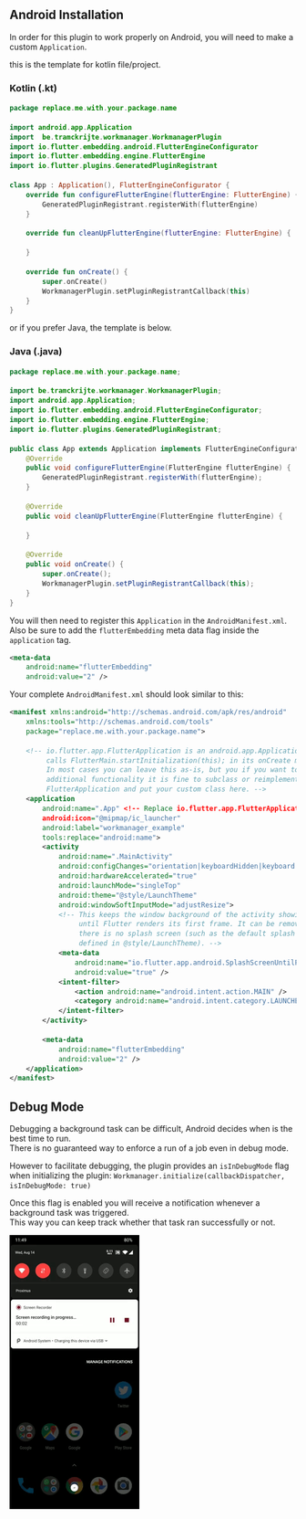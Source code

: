 ## Android Installation

In order for this plugin to work properly on Android, you will need to make a custom `Application`.  

this is the template for kotlin file/project.

### Kotlin (.kt)

```kotlin
package replace.me.with.your.package.name

import android.app.Application
import  be.tramckrijte.workmanager.WorkmanagerPlugin
import io.flutter.embedding.android.FlutterEngineConfigurator
import io.flutter.embedding.engine.FlutterEngine
import io.flutter.plugins.GeneratedPluginRegistrant

class App : Application(), FlutterEngineConfigurator {
    override fun configureFlutterEngine(flutterEngine: FlutterEngine) {
        GeneratedPluginRegistrant.registerWith(flutterEngine)
    }

    override fun cleanUpFlutterEngine(flutterEngine: FlutterEngine) {

    }

    override fun onCreate() {
        super.onCreate()
        WorkmanagerPlugin.setPluginRegistrantCallback(this)
    }
}
```

or if you prefer Java, the template is below.
### Java (.java)

```java
package replace.me.with.your.package.name;

import be.tramckrijte.workmanager.WorkmanagerPlugin;
import android.app.Application;
import io.flutter.embedding.android.FlutterEngineConfigurator;
import io.flutter.embedding.engine.FlutterEngine;
import io.flutter.plugins.GeneratedPluginRegistrant;

public class App extends Application implements FlutterEngineConfigurator {
    @Override
    public void configureFlutterEngine(FlutterEngine flutterEngine) {
        GeneratedPluginRegistrant.registerWith(flutterEngine);
    }

    @Override
    public void cleanUpFlutterEngine(FlutterEngine flutterEngine) {

    }

    @Override
    public void onCreate() {
        super.onCreate();
        WorkmanagerPlugin.setPluginRegistrantCallback(this);
    }
}
```

You will then need to register this `Application` in the `AndroidManifest.xml`.  
Also be sure to add the `flutterEmbedding` meta data flag inside the `application` tag.  

```xml
<meta-data
    android:name="flutterEmbedding"
    android:value="2" />
```  

Your complete `AndroidManifest.xml` should look similar to this:  

```xml
<manifest xmlns:android="http://schemas.android.com/apk/res/android"
    xmlns:tools="http://schemas.android.com/tools"
    package="replace.me.with.your.package.name">

    <!-- io.flutter.app.FlutterApplication is an android.app.Application that
         calls FlutterMain.startInitialization(this); in its onCreate method.
         In most cases you can leave this as-is, but you if you want to provide
         additional functionality it is fine to subclass or reimplement
         FlutterApplication and put your custom class here. -->
    <application
        android:name=".App" <!-- Replace io.flutter.app.FlutterApplication with .App -->
        android:icon="@mipmap/ic_launcher"
        android:label="workmanager_example"
        tools:replace="android:name">
        <activity
            android:name=".MainActivity"
            android:configChanges="orientation|keyboardHidden|keyboard|screenSize|locale|layoutDirection|fontScale|screenLayout|density|uiMode"
            android:hardwareAccelerated="true"
            android:launchMode="singleTop"
            android:theme="@style/LaunchTheme"
            android:windowSoftInputMode="adjustResize">
            <!-- This keeps the window background of the activity showing
                 until Flutter renders its first frame. It can be removed if
                 there is no splash screen (such as the default splash screen
                 defined in @style/LaunchTheme). -->
            <meta-data
                android:name="io.flutter.app.android.SplashScreenUntilFirstFrame"
                android:value="true" />
            <intent-filter>
                <action android:name="android.intent.action.MAIN" />
                <category android:name="android.intent.category.LAUNCHER" />
            </intent-filter>
        </activity>

        <meta-data
            android:name="flutterEmbedding"
            android:value="2" />
    </application>
</manifest>
```

## Debug Mode

Debugging a background task can be difficult, Android decides when is the best time to run.  
There is no guaranteed way to enforce a run of a job even in debug mode.  

However to facilitate debugging, the plugin provides an `isInDebugMode` flag when initializing the plugin: `Workmanager.initialize(callbackDispatcher, isInDebugMode: true)`  

Once this flag is enabled you will receive a notification whenever a background task was triggered.  
This way you can keep track whether that task ran successfully or not.  

![example of android debug notification](.art/android_debug_notification.gif)
  
